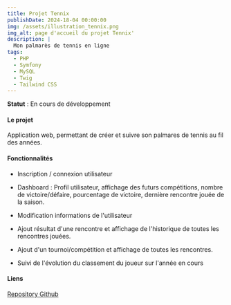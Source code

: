 ```yaml
---
title: Projet Tennix
publishDate: 2024-18-04 00:00:00
img: /assets/illustration_tennix.png
img_alt: page d'accueil du projet Tennix'
description: |
  Mon palmarès de tennis en ligne
tags:
  - PHP
  - Symfony
  - MySQL
  - Twig
  - Tailwind CSS
---
```


**Statut** : En cours de développement<br>

#### Le projet

Application web, permettant de créer et suivre son palmares de tennis au fil des années.

#### Fonctionnalités 

* Inscription / connexion utilisateur
* Dashboard : Profil utilisateur, affichage des futurs compétitions, nombre de victoire/défaire, 
pourcentage de victoire, dernière rencontre jouée de la saison.

* Modification informations de l'utilisateur

* Ajout résultat d'une rencontre et affichage de l'historique de toutes les rencontres jouées.

* Ajout d'un tournoi/compétition et affichage de toutes les rencontres.

* Suivi de l'évolution du classement du joueur sur l'année en cours

#### Liens

[Repository Github](https://github.com/BenjaminP17/Tennix-Project)



